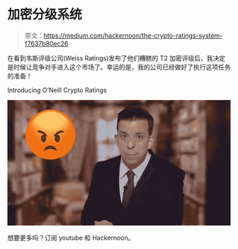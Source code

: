 # 加密分级系统

> 原文：<https://medium.com/hackernoon/the-crypto-ratings-system-f7637b80ec26>

在看到韦斯评级公司(Weiss Ratings)发布了他们糟糕的 T2 加密评级后，我决定是时候让竞争对手进入这个市场了。幸运的是，我的公司已经做好了执行这项任务的准备！

Introducing O’Neill Crypto Ratings

![](img/b571952e9304827a639e8035641503cb.png)

想要更多吗？订阅 youtube 和 Hackernoon。